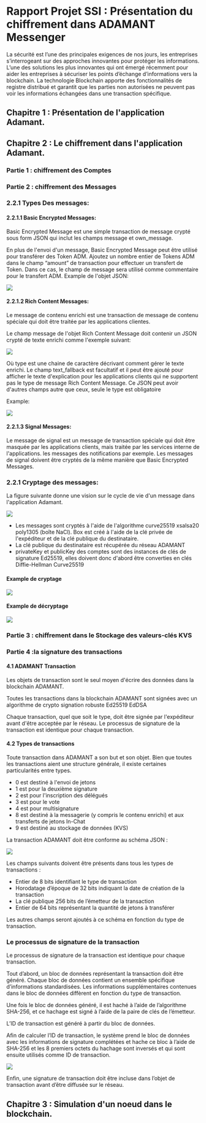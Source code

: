 # Rapport Projet SSI : Présentation du chiffrement dans ADAMANT Messenger 

La sécurité est l’une des principales exigences de nos jours, les entreprises s’interrogeant sur des approches innovantes pour protéger les informations. L’une des solutions les plus innovantes qui ont émergé récemment pour aider les entreprises à sécuriser les points d’échange d’informations vers la blockchain. La technologie Blockchain apporte des fonctionnalités de registre distribué et garantit que les parties non autorisées ne peuvent pas voir les informations échangées dans une transaction spécifique.

## Chapitre 1 : Présentation de l'application Adamant.

 
## Chapitre 2 : Le chiffrement dans l'application Adamant.

### Partie 1 : chiffrement des Comptes


### Partie 2 : chiffrement des Messages

### 2.2.1 Types Des messages:

#### 2.2.1.1 Basic Encrypted Messages:
Basic Encrypted Message est une simple transaction de message crypté  sous form JSON qui inclut les champs message et own_message.

En plus de l'envoi d'un message, Basic Encrypted Message peut être utilisé pour transférer des Token ADM. Ajoutez un nombre entier de  Tokens ADM dans le champ “amount” de transaction pour effectuer un transfert de Token. Dans ce cas, le champ de message sera utilisé comme commentaire pour le transfert ADM.
Example de l'objet JSON:

![](./assets/mt1-1.png)

#### 2.2.1.2 Rich Content Messages:
Le message de contenu enrichi est une transaction de message de contenu spéciale qui doit être traitée par les applications clientes.

Le champ message de l'objet Rich Content Message doit contenir un JSON crypté de texte enrichi comme l'exemple suivant:

![](./assets/mt2-1.png)

Où type est une chaine de caractère décrivant comment gérer le texte enrichi. Le champ text_fallback est facultatif et il peut être ajouté pour afficher le texte d'explication pour  les applications clients qui ne supportent pas le type de message Rich Content Message. Ce JSON peut avoir d'autres champs autre que ceux, seule le type est obligatoire

Example:

![](./assets/mt2-2.png)

#### 2.2.1.3 Signal Messages:

Le message de signal est un message de transaction spéciale qui doit être masquée par les applications clients, mais traitée par les services interne de l'applications. les messages des notifications par exemple.
Les messages de signal doivent être cryptés de la même manière que Basic Encrypted Messages.

### 2.2.1 Cryptage des messages:

La figure suivante donne une vision sur le cycle de vie d'un message dans l'application Adamant.

![](./assets/mo-1.png)

* Les messages sont cryptés à l'aide de l'algorithme curve25519 xsalsa20 poly1305 (boîte NaCl). Box est créé à l'aide de la clé privée de l'expéditeur et de la clé publique du destinataire.
* La clé publique du destinataire est récupérée du réseau ADAMANT
* privateKey et publicKey des comptes sont des instances de clés de signature Ed25519, elles doivent donc d'abord être converties en clés Diffie-Hellman Curve25519

#### Example de cryptage
![](./assets/me-1.png)

#### Example de décryptage
![](./assets/me-2.png)

### Partie 3 : chiffrement dans le Stockage des valeurs-clés KVS

### Partie 4 :la signature des transactions

#### 4.1 ADAMANT Transaction
Les objets de transaction sont le seul moyen d'écrire des données dans la blockchain ADAMANT.

Toutes les transactions dans la blockchain ADAMANT sont signées avec un algorithme de crypto signation robuste Ed25519 EdDSA

Chaque transaction, quel que soit le type, doit être signée par l'expéditeur avant d'être acceptée par le réseau. Le processus de signature de la transaction est identique pour chaque transaction. 

#### 4.2 Types de transactions
Toute transaction dans ADAMANT a son but et son objet. Bien que toutes les transactions aient une structure générale, il existe certaines particularités entre types.

* 0 est destiné à l'envoi de jetons
* 1 est pour la deuxième signature
* 2 est pour l'inscription des délégués
* 3 est pour le vote
* 4 est pour multisignature
* 8 est destiné à la messagerie (y compris le contenu enrichi) et aux transferts de jetons In-Chat
* 9 est destiné au stockage de données (KVS)

La transaction ADAMANT doit être conforme au schéma JSON :

![](./assets/shemaTr.png)

Les champs suivants doivent être présents dans tous les types de transactions :
* Entier de 8 bits identifiant le type de transaction
* Horodatage d’époque de 32 bits indiquant la date de création de la transaction
* La clé publique 256 bits de l’émetteur de la transaction
* Entier de 64 bits représentant la quantité de jetons à transférer

Les autres champs seront ajoutés à ce schéma en fonction du type de transaction. 

### Le processus de signature de la transaction

Le processus de signature de la transaction est identique pour chaque transaction.

Tout d’abord, un bloc de données représentant la transaction doit être généré. Chaque bloc de données contient un ensemble spécifique d’informations standardisées. Les informations supplémentaires contenues dans le bloc de données diffèrent en fonction du type de transaction.

Une fois le bloc de données généré, il est haché à l’aide de l’algorithme SHA-256, et ce hachage est signé à l’aide de la paire de clés de l’émetteur. 

L’ID de transaction est généré à partir du bloc de données. 

Afin de calculer l’ID de transaction, le système prend le bloc de données avec les informations de signature complétées et hache ce bloc à l’aide de SHA-256 et les 8 premiers octets du hachage sont inversés et qui sont ensuite utilisés comme ID de transaction.

![](./assets/TrPross.png)

Enfin, une signature de transaction doit être incluse dans l’objet de transaction avant d’être diffusée sur le réseau.

## Chapitre 3 : Simulation d'un noeud dans le blockchain.
